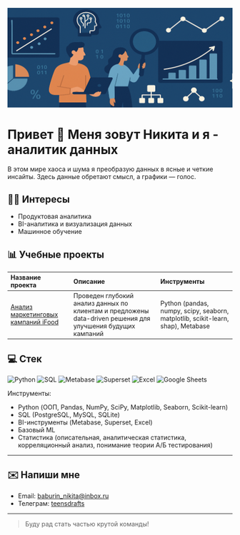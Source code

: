 ![1](banner.png)

# Привет 👋 Меня зовут Никита и я - аналитик данных

В этом мире хаоса и шума я преобразую данных в ясные и четкие инсайты.
Здесь данные обретают смысл, а графики — голос.

## 👨‍💻 Интересы

- Продуктовая аналитика
- BI-аналитика и визуализация данных
- Машинное обучение

## 📊 Учебные проекты

| Название проекта | Описание | Инструменты |
|:-----------------|:---------|:------------|
|[Анализ маркетинговых кампаний iFood](https://github.com/teensdrafts/ifood_analysis)|Проведен глубокий анализ данных по клиентам и предложены data-driven решения для улучшения будущих кампаний|Python (pandas, numpy, scipy, seaborn, matplotlib, scikit-learn, shap), Metabase|


## 💻 Стек

![Python](https://img.shields.io/badge/-Python-3776AB?style=for-the-badge&logo=python&logoColor=white)
![SQL](https://img.shields.io/badge/-SQL-4479A1?style=for-the-badge&logo=postgresql&logoColor=white)
![Metabase](https://img.shields.io/badge/metabase-509EE3?style=for-the-badge&logo=metabase&logoColor=white)
![Superset](https://img.shields.io/badge/superset-20A6C9?style=for-the-badge&logo=apache%20superset&logoColor=white)
![Excel](https://img.shields.io/badge/-Excel-1D6F42?style=for-the-badge&logo=microsoft-excel&logoColor=white)
![Google Sheets](https://img.shields.io/badge/google_sheets-34A853?style=for-the-badge&logo=google-sheets&logoColor=white)

Инструменты:
- Python (ООП, Pandas, NumPy, SciPy, Matplotlib, Seaborn, Scikit-learn)
- SQL (PostgreSQL, MySQL, SQLite)
- BI-инструменты (Metabase, Superset, Excel)
- Базовый ML
- Статистика (описательная, аналитическая статистика, корреляционный анализ, понимание теории А/Б тестирования)

---

## ✉️ Напиши мне

- Email: baburin_nikita@inbox.ru
- Телеграм: [teensdrafts](https://t.me/teensdrafts)

--- 

> Буду рад стать частью крутой команды!

